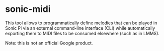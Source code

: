 # sonic-midi

This tool allows to programmatically define melodies that can be played in Sonic Pi via an external
command-line interface (CLI) while automatically exporting them to MIDI files to be consumed
elsewhere (such as in LMMS).

Note: this is not an official Google product.
